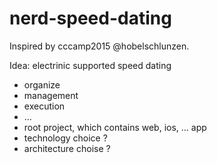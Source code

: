 # nerd-speed-dating

Inspired by cccamp2015 @hobelschlunzen.

Idea: electrinic supported speed dating
- organize
- management
- execution
- ...
- root project, which contains web, ios, ... app
- technology choice ?
- architecture choise ?
